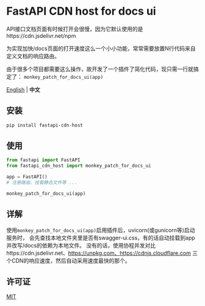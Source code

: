 # FastAPI CDN host for docs ui

API接口文档页面有时候打开会很慢，因为它默认使用的是https://cdn.jsdelivr.net/npm

为实现加快/docs页面的打开速度这么一个小小功能，常常需要放置N行代码来自定义文档的响应路由。

由于很多个项目都需要这么操作，故开发了一个插件了简化代码，现只需一行就搞定了：
`monkey_patch_for_docs_ui(app)`

[English](./README.md) | **中文**

## 安装

```bash
pip install fastapi-cdn-host
```

## 使用
```py
from fastapi import FastAPI
from fastapi_cdn_host import monkey_patch_for_docs_ui

app = FastAPI()
# 注册路由、挂载静态文件等 ...

monkey_patch_for_docs_ui(app)
```

## 详解

使用`monkey_patch_for_docs_ui(app)`启用插件后，uvicorn(或gunicorn等)启动服务时，
会先查找本地文件夹里是否有swagger-ui.css，有的话自动挂载到app并改写/docs的依赖为本地文件。
没有的话，使用协程并发对比https://cdn.jsdelivr.net、https://unpkg.com、https://cdnjs.cloudflare.com
三个CDN的响应速度，然后自动采用速度最快的那个。

## 许可证

[MIT](./LICENSE)
